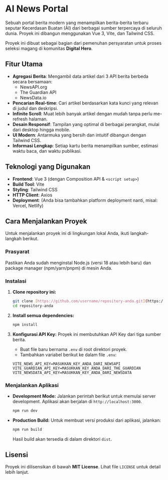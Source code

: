 # AI News Portal

Sebuah portal berita modern yang menampilkan berita-berita terbaru seputar Kecerdasan Buatan (AI) dari berbagai sumber terpercaya di seluruh dunia. Proyek ini dibangun menggunakan Vue 3, Vite, dan Tailwind CSS.

Proyek ini dibuat sebagai bagian dari pemenuhan persyaratan untuk proses seleksi magang di komunitas **Digital Hero**.

## Fitur Utama

-   **Agregasi Berita**: Mengambil data artikel dari 3 API berita berbeda secara bersamaan:
    -   NewsAPI.org
    -   The Guardian API
    -   NewsData.io
-   **Pencarian Real-time**: Cari artikel berdasarkan kata kunci yang relevan di judul dan deskripsi.
-   **Infinite Scroll**: Muat lebih banyak artikel dengan mudah tanpa perlu me-refresh halaman.
-   **Desain Responsif**: Tampilan yang optimal di berbagai perangkat, mulai dari desktop hingga mobile.
-   **UI Modern**: Antarmuka yang bersih dan intuitif dibangun dengan Tailwind CSS.
-   **Informasi Lengkap**: Setiap kartu berita menampilkan sumber, estimasi waktu baca, dan waktu publikasi.

## Teknologi yang Digunakan

-   **Frontend**: Vue 3 (dengan Composition API & `<script setup>`)
-   **Build Tool**: Vite
-   **Styling**: Tailwind CSS
-   **HTTP Client**: Axios
-   **Deployment**: (Anda bisa tambahkan platform deployment nanti, misal: Vercel, Netlify)

## Cara Menjalankan Proyek

Untuk menjalankan proyek ini di lingkungan lokal Anda, ikuti langkah-langkah berikut.

### Prasyarat

Pastikan Anda sudah menginstal Node.js (versi 18 atau lebih baru) dan package manager (npm/yarn/pnpm) di mesin Anda.

### Instalasi

1.  **Clone repository ini:**
    ```bash
    git clone [https://github.com/username/repository-anda.git](https://github.com/username/repository-anda.git)
    cd repository-anda
    ```

2.  **Install semua dependencies:**
    ```bash
    npm install
    ```

3.  **Konfigurasi API Key:**
    Proyek ini membutuhkan API Key dari tiga sumber berita.
    -   Buat file baru bernama `.env` di root direktori proyek.
    -   Tambahkan variabel berikut ke dalam file `.env`:

    ```env
    VITE_NEWS_API_KEY=MASUKKAN_KEY_ANDA_DARI_NEWSAPI
    VITE_GUARDIAN_API_KEY=MASUKKAN_KEY_ANDA_DARI_THE_GUARDIAN
    VITE_NEWSDATA_API_KEY=MASUKKAN_KEY_ANDA_DARI_NEWSDATA
    ```

### Menjalankan Aplikasi

-   **Development Mode:**
    Jalankan perintah berikut untuk memulai server development. Aplikasi akan berjalan di `http://localhost:3000`.
    ```bash
    npm run dev
    ```

-   **Production Build:**
    Untuk membuat versi produksi dari aplikasi, jalankan:
    ```bash
    npm run build
    ```
    Hasil build akan tersedia di dalam direktori `dist`.

## Lisensi

Proyek ini dilisensikan di bawah **MIT License**. Lihat file `LICENSE` untuk detail lebih lanjut.